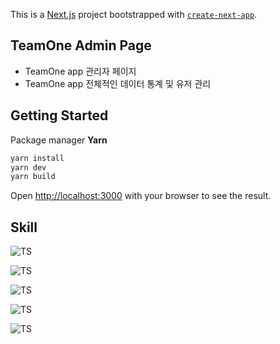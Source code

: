 This is a [Next.js](https://nextjs.org/) project bootstrapped with [`create-next-app`](https://github.com/vercel/next.js/tree/canary/packages/create-next-app).

## TeamOne Admin Page

- TeamOne app 관리자 페이지
- TeamOne app 전체적인 데이터 통계 및 유저 관리

## Getting Started

Package manager **Yarn**

```bash
yarn install
yarn dev
yarn build
```

Open [http://localhost:3000](http://localhost:3000) with your browser to see the result.

## Skill

![TS](https://img.shields.io/badge/TypeScript-007ACC?style=for-the-badge&logo=typescript&logoColor=white)

![TS](https://img.shields.io/badge/React-20232A?style=for-the-badge&logo=react&logoColor=61DAFB)

![TS](https://img.shields.io/badge/Tailwind_CSS-38B2AC?style=for-the-badge&logo=tailwind-css&logoColor=white)

![TS](https://img.shields.io/badge/Next.js-000?logo=nextdotjs&logoColor=fff&style=for-the-badge)

![TS](https://img.shields.io/badge/Node.js-43853D?style=for-the-badge&logo=node.js&logoColor=white)
